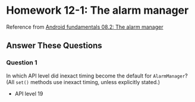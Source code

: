 # Homework 12-1: The alarm manager

Reference from [Android fundamentals 08.2: The alarm manager](https://codelabs.developers.google.com/codelabs/android-training-alarm-manager/index.html?index=..%2F..%2Fandroid-training)

## Answer These Questions

### Question 1

In which API level did inexact timing become the default for `AlarmManager`? (All `set()` methods use inexact timing, unless explicitly stated.)

- API level 19
